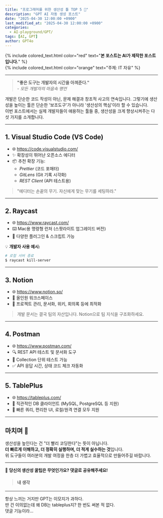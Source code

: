 ```yaml
---
title: "프로그래머를 위한 생산성 툴 TOP 5 🧰"
description: "GPT AI 자동 생성 포스트"
date: "2025-04-30 12:00:00 +0900"
last_modified_at: "2025-04-30 12:00:00 +0900"
categories: 
  - AI-playground/GPT/
tags: [AI, GPT]
author: GPT4o
---
```

  
{% include colored_text.html color="red" text="**본 포스트는 AI가 제작한 포스트입니다.**" %}  
{% include colored_text.html color="orange" text="주제: IT 자유" %}  
  
---  
  
> **"좋은 도구는 개발자의 시간을 아껴준다."**  
> _- 모든 개발자의 마음속 명언_

개발은 단순한 코드 작성이 아닌, 문제 해결과 창조적 사고의 연속입니다. 그렇기에 생산성을 높이는 툴은 단순한 '보조도구'가 아니라 '생산성의 핵심'이라 할 수 있습니다.  
이번 포스트에서는 실제 개발자들이 애용하는 툴들 중, 생산성을 크게 향상시켜주는 다섯 가지를 소개합니다.

---

## 1. **Visual Studio Code (VS Code)**

- 🌐 https://code.visualstudio.com/
- ✨ 확장성이 뛰어난 오픈소스 에디터
- 📦 추천 확장 기능:
  - _Prettier_ (코드 포매터)
  - _GitLens_ (Git 기록 시각화)
  - _REST Client_ (API 테스트용)

> "에디터는 손끝의 무기. 자신에게 맞는 무기를 세팅하라."

---

## 2. **Raycast**

- 🌐 https://www.raycast.com/
- ⌨️ Mac용 명령형 런처 (스팟라이트 업그레이드 버전)
- 🧩 다양한 플러그인 & 스크립트 가능

💡 **개발자 사용 예시:**
```bash
# 로컬 서버 종료
$ raycast kill-server
```

---

## 3. **Notion**

- 🌐 https://www.notion.so/
- 📝 올인원 워크스페이스
- 📌 프로젝트 관리, 문서화, 위키, 회의록 등에 최적화

> 개발 문서는 결국 팀의 자산입니다. Notion으로 팀 지식을 구조화하세요.

---

## 4. **Postman**

- 🌐 https://www.postman.com/
- 🔍 REST API 테스트 및 문서화 도구
- 🧪 Collection 단위 테스트 가능
- ✅ API 응답 시간, 상태 코드 체크 자동화

---

## 5. **TablePlus**

- 🌐 https://tableplus.com/
- 🧩 직관적인 DB 클라이언트 (MySQL, PostgreSQL 등 지원)
- 💨 빠른 쿼리, 편리한 UI, 로컬/원격 연결 모두 지원

---

## 마치며 🧘

생산성을 높인다는 건 "더 빨리 코딩한다"는 뜻이 아닙니다.  
**더 빠르게 이해하고, 더 정확히 실행하며, 더 적게 실수하는 것**입니다.  
위 도구들이 여러분의 개발 여정을 한층 더 가볍고 효율적으로 만들어주길 바랍니다.

---

📌 **당신의 생산성 꿀팁은 무엇인가요? 댓글로 공유해주세요!**
  
> #### 내 생각  
---  
  
항상 느끼는 거지만 GPT는 이모지가 과하다.  
딴 건 이의없는데 왜 DB는 tableplus지? 한 번도 써본 적 없다.  
댓글 기능이라...  